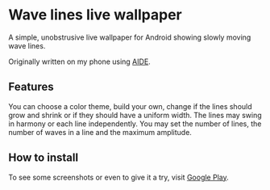 Wave lines live wallpaper
=========================

A simple, unobstrusive live wallpaper for Android showing slowly moving
wave lines.

Originally written on my phone using
[AIDE](https://play.google.com/store/apps/details?id=com.aide.ui).

Features
--------

You can choose a color theme, build your own, change if the lines should
grow and shrink or if they should have a uniform width. The lines may swing
in harmony or each line independently. You may set the number of lines, the
number of waves in a line and the maximum amplitude.

How to install
--------------

To see some screenshots or even to give it a try, visit
[Google Play](https://play.google.com/store/apps/details?id=de.markusfisch.android.wavelines).
